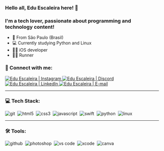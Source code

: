### Hello all, Edu Escaleira here! 👋
### I'm a tech lover, passionate about programming and technology content!


- 📍 From São Paulo (Brasil)
- 💻 Currently studying Python and Linux
- 👨‍💻 iOS developer
- 🏃🏼 Runner

 
<div> 

  
### 🤝 Connect with me:

<a href="https://www.instagram.com/eduescaleira.runner/" target="_blank">
  <img alt="Edu Escaleira | Instagram" src="https://img.shields.io/badge/Instagram-E4405F?style=for-the-badge&logo=instagram&logoColor=white" />
</a>
<a href="https://www.linkedin.com/in/eduardo-escaleira/" target="_blank">
<img alt="Edu Escaleira | Discord" src="https://img.shields.io/badge/discord-7289DA.svg?&style=for-the-badge&logo=discord&logoColor=white" />
</a>
<a href="https://www.linkedin.com/in/eduardo-escaleira/" target="_blank">
<img alt="Edu Escaleira | LinkedIn" src="https://img.shields.io/badge/linkedin-0077B5.svg?&style=for-the-badge&logo=linkedin&logoColor=white" />
 </a>
<a href="mailto:duescaleira@gmail.com">
  <img alt="Edu Escaleira | E-mail" src="https://img.shields.io/badge/gmail-ea4335.svg?&style=for-the-badge&logo=gmail&logoColor=white" />
</a>


---

### 💻 Tech Stack:

<img alt="git" src="https://img.shields.io/badge/git-F05033.svg?&style=for-the-badge&logo=git&logoColor=fff" />&nbsp;
<img alt="html5" src="https://img.shields.io/badge/html-E34F26.svg?&style=for-the-badge&logo=html5&logoColor=fff" />&nbsp;
<img alt="css3" src="https://img.shields.io/badge/css-1572B6.svg?&style=for-the-badge&logo=css3&logoColor=fff" />&nbsp;
<img alt="javascript" src="https://img.shields.io/badge/javascript-F7DF1E.svg?&style=for-the-badge&logo=javascript&logoColor=fff" />&nbsp;
<img alt="swift" src="https://img.shields.io/badge/Swift-FA7343?style=for-the-badge&logo=swift&logoColor=white" />&nbsp;
<img alt="python" src="https://img.shields.io/badge/Python-3776AB?style=for-the-badge&logo=python&logoColor=white" />&nbsp;
<img alt="linux" src="https://img.shields.io/badge/Linux-FCC624?style=for-the-badge&logo=linux&logoColor=black" />&nbsp;




---

### 🛠 Tools:

<img alt="github" src="https://img.shields.io/badge/github-000.svg?&style=for-the-badge&logo=github&logoColor=fff" />&nbsp;
<img alt="photoshop" src="https://img.shields.io/badge/photoshop-31A8FF.svg?&style=for-the-badge&logo=adobe-photoshop&logoColor=fff" />&nbsp;
<img alt="vs code" src="https://img.shields.io/badge/vs code-007ACC.svg?&style=for-the-badge&logo=visual-studio-code&logoColor=fff" />&nbsp;
<img alt="xcode" src="https://img.shields.io/badge/Xcode-007ACC?style=for-the-badge&logo=Xcode&logoColor=white" />&nbsp;
<img alt="canva" src="https://img.shields.io/badge/Canva-%2300C4CC.svg?&style=for-the-badge&logo=Canva&logoColor=white" />&nbsp;


  
</div>
